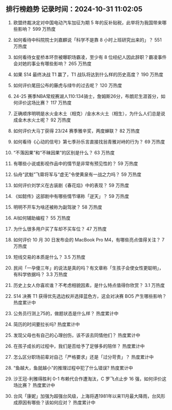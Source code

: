 
## 排行榜趋势 记录时间：2024-10-31 11:02:05
  
  1. 欧盟终裁决定对中国电动汽车加征为期 5 年的反补贴税，此举将为我国带来哪些影响？ 599 万热度
    
  2. 如何看待中科院院士刘嘉麒说「科学不是靠 8 小时上班研究出来的」？ 551 万热度
    
  3. 如何看待女星桥本环奈被曝职场霸凌，至少有 8 位经纪人因此辞职？霸凌事件会对她的事业有哪些影响？ 265 万热度
    
  4. 如果 S14 最终决战 T1 赢了，T1 战队将达到什么样的历史高度？ 190 万热度
    
  5. 如何评价尾田公布的藤虎与绿牛的过去呢？ 120 万热度
    
  6. 24-25 赛季NBA常规赛湖人110:134骑士，詹姆斯26分，布朗尼生涯首分，如何评价这场比赛？ 117 万热度
    
  7. 正确顺序明明是水火金木土（相克）/金水木火土（相生），为什么人们总是说成金木水火土呢？ 92 万热度
    
  8. 如何评价大马丁获得 23/24 赛季雅辛奖，两度蝉联？ 82 万热度
    
  9. 如何看待《心动的信号》第七季孙乐言直接找翁青雅对峙的行为？ 69 万热度
    
  10. “不落因果”和“不昧因果”的区别是什么？ 63 万热度
    
  11. 有哪些小说或影视作品中的情节是非常有预见性的？ 59 万热度
    
  12. 仙舟“武魁”飞霄将军与“虚无”令使黄泉有一战之力吗？ 59 万热度
    
  13. 如何评价刘学义在古装剧《春花焰》中的表现？ 59 万热度
    
  14. 《如懿传》这部剧中有哪些情节堪称「逆天」？ 59 万热度
    
  15. 明明不开车为啥还被称为副驾驶？ 58 万热度
    
  16. AI如何辅助编程？ 55 万热度
    
  17. 为什么很多用户买了车却不买车位？ 47 万热度
    
  18. 如何评价 10 月 30 日发布会的 MacBook Pro M4，有哪些亮点值得关注？ 7 万热度
    
  19. 短线交易的本质是什么？ 3.5 万热度
    
  20. 民间「一孕傻三年」的说法是真的吗？有文章称「生孩子会使女性更聪明」，有科学依据吗？ 3.3 万热度
    
  21. 历史上女人你喜欢谁？不考虑相貌因素，是什么特点值得你欣赏？ 3.1 万热度
    
  22. S14 决赛 T1 获得优先选边权并选择蓝色方，这会对决赛 BO5 产生哪些影响？ 热度累计中
    
  23. 公务员行测上75的，做题状态是什么样？ 热度累计中
    
  24. 简历的时间要拉长吗? 热度累计中
    
  25. 发现父母也有自己的心理创伤，该不该去同情他们？ 热度累计中
    
  26. 在孩子成长的过程中，我们是否给予了足够多的陪伴？ 热度累计中
    
  27. 怎么区分职场前辈对自己「严格要求」还是「过分苛责」？ 热度累计中
    
  28. “鱼越大，鱼就越小”的推理过程中犯了什么错误? 热度累计中
    
  29. 沙王冠-利雅得胜利 0-1 布赖代合作遭淘汰，C 罗飞点止步 16 强，如何评价这场比赛？ 热度累计中
    
  30. 台风「康妮」加强为超强台风级，上海将遇1981年以来11月最大降雨，台风形成原因有哪些？该如何应对？ 热度累计中
    